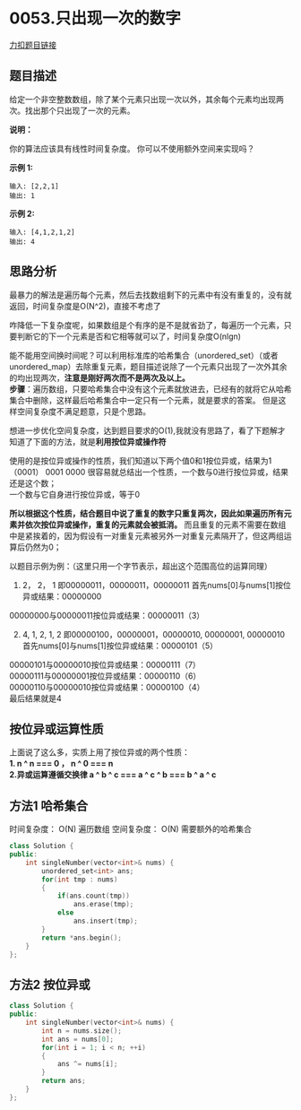 # 0053.只出现一次的数字

[力扣题目链接](https://leetcode-cn.com/problems/single-number/)   


## 题目描述  

给定一个非空整数数组，除了某个元素只出现一次以外，其余每个元素均出现两次。找出那个只出现了一次的元素。  

**说明：**  

你的算法应该具有线性时间复杂度。 你可以不使用额外空间来实现吗？  

**示例 1:**  

    输入: [2,2,1]  
    输出: 1  
**示例 2:**  

    输入: [4,1,2,1,2]  
    输出: 4  


## 思路分析      

最暴力的解法是遍历每个元素，然后去找数组剩下的元素中有没有重复的，没有就返回，时间复杂度是O(N^2)，直接不考虑了  

咋降低一下复杂度呢，如果数组是个有序的是不是就省劲了，每遍历一个元素，只要判断它的下一个元素是否和它相等就可以了，时间复杂度O(nlgn)  

能不能用空间换时间呢？可以利用标准库的哈希集合（unordered_set）（或者unordered_map）去除重复元素，题目描述说除了一个元素只出现了一次外其余的均出现两次，**注意是刚好两次而不是两次及以上。**  
**步骤**：遍历数组，只要哈希集合中没有这个元素就放进去，已经有的就将它从哈希集合中删除，这样最后哈希集合中一定只有一个元素，就是要求的答案。 但是这样空间复杂度不满足题意，只是个思路。  

想进一步优化空间复杂度，达到题目要求的O(1),我就没有思路了，看了下题解才知道了下面的方法，就是**利用按位异或操作符** 

使用的是按位异或操作的性质，我们知道以下两个值0和1按位异或，结果为1（0001）
    0001
    0000
很容易就总结出一个性质，一个数与0进行按位异或，结果还是这个数；  
一个数与它自身进行按位异或，等于0  

**所以根据这个性质，结合题目中说了重复的数字只重复两次，因此如果遍历所有元素并依次按位异或操作，重复的元素就会被抵消。**  而且重复的元素不需要在数组中是紧挨着的，因为假设有一对重复元素被另外一对重复元素隔开了，但这两组运算后仍然为0；  

以题目示例为例：（这里只用一个字节表示，超出这个范围高位的运算同理）  
1. 2， 2， 1 即00000011，00000011，00000011
首先nums[0]与nums[1]按位异或结果：00000000

00000000与00000011按位异或结果：00000011（3）  

2. 4, 1, 2, 1, 2 即00000100，00000001，00000010, 00000001, 00000010
首先nums[0]与nums[1]按位异或结果：00000101（5）  

00000101与00000010按位异或结果：00000111（7）  
00000111与00000001按位异或结果：00000110（6）  
00000110与00000010按位异或结果：00000100（4）  
最后结果就是4  

## 按位异或运算性质  
上面说了这么多，实质上用了按位异或的两个性质：  
**1. n ^ n === 0 ， n ^ 0 === n**   
**2.异或运算遵循交换律 a ^ b ^ c === a ^ c ^ b === b ^ a ^ c**  


## 方法1 哈希集合

时间复杂度： O(N)   遍历数组
空间复杂度： O(N)   需要额外的哈希集合

```cpp
class Solution {
public:
    int singleNumber(vector<int>& nums) {
        unordered_set<int> ans;
        for(int tmp : nums)
        {
            if(ans.count(tmp))
                ans.erase(tmp);
            else 
                ans.insert(tmp);
        }
        return *ans.begin();
    }
};
```

## 方法2  按位异或   

```cpp
class Solution {
public:
    int singleNumber(vector<int>& nums) {
        int n = nums.size();
        int ans = nums[0];
        for(int i = 1; i < n; ++i)
        {
            ans ^= nums[i];
        }
        return ans;
    }
};
```





